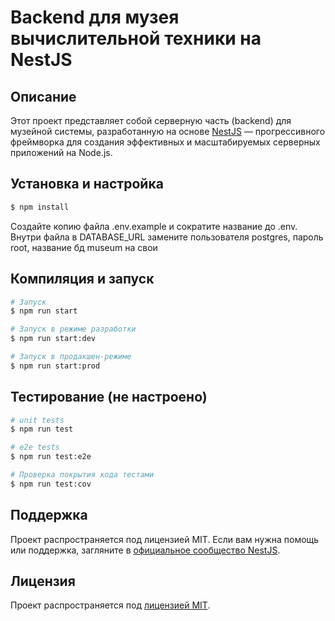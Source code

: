 # Backend для музея вычислительной техники на NestJS

## Описание

Этот проект представляет собой серверную часть (backend) для музейной системы, разработанную на основе [NestJS](https://nestjs.com/) — прогрессивного фреймворка для создания эффективных и масштабируемых серверных приложений на Node.js.

## Установка и настройка

```bash
$ npm install
```

Создайте копию файла .env.example и сократите название до .env. Внутри файла в DATABASE_URL замените пользователя postgres, пароль root, название бд museum на свои

## Компиляция и запуск

```bash
# Запуск
$ npm run start

# Запуск в режиме разработки
$ npm run start:dev

# Запуск в продакшен-режиме
$ npm run start:prod
```

## Тестирование (не настроено)

```bash
# unit tests
$ npm run test

# e2e tests
$ npm run test:e2e

# Проверка покрытия кода тестами
$ npm run test:cov
```

## Поддержка

Проект распространяется под лицензией MIT. Если вам нужна помощь или поддержка, загляните в [официальное сообщество NestJS](https://docs.nestjs.com/support).

## Лицензия

Проект распространяется под [лицензией MIT](https://github.com/nestjs/nest/blob/master/LICENSE).
